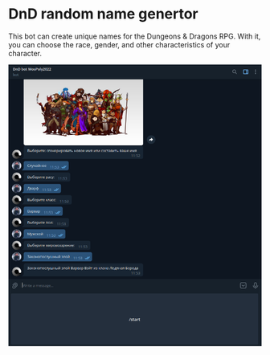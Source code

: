 # DnD random name genertor

This bot can create unique names for the Dungeons & Dragons RPG. With it, you can choose the race, gender, and other characteristics of your character.

![Preview](img.png)